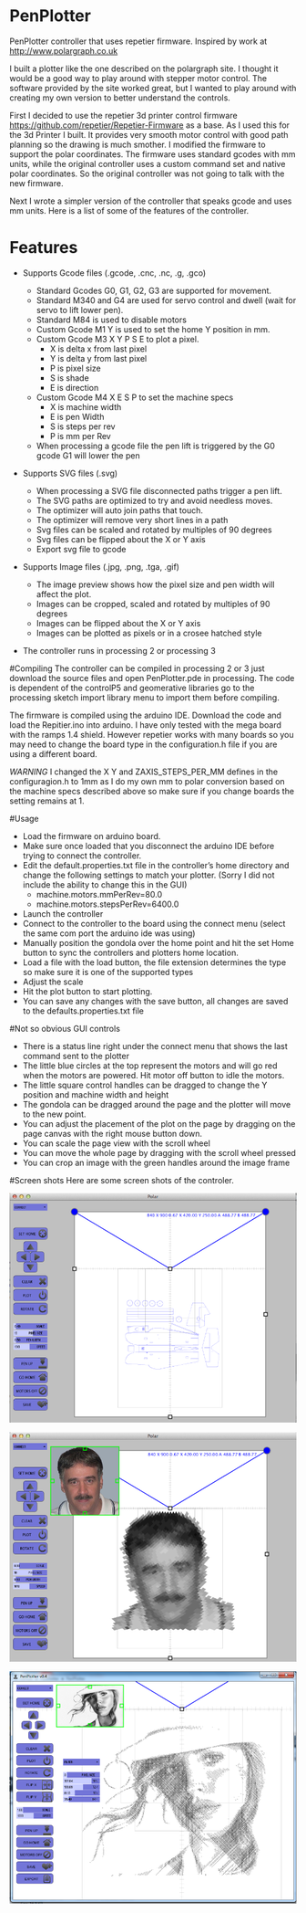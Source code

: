 # PenPlotter
PenPlotter controller that uses repetier firmware. Inspired by work at http://www.polargraph.co.uk

I built a plotter like the one described on the polargraph site. I thought it would be a good way to play around with stepper motor control. The software provided by the site worked great, but I wanted to play around with creating my own version to better understand the controls.

First I decided to use the repetier 3d printer control firmware https://github.com/repetier/Repetier-Firmware as a base. As I used this for the 3d Printer I built. It provides very smooth motor control with good path planning so the drawing is much smother. I modified the firmware to support the polar coordinates. The firmware uses standard gcodes with mm units, while the original controller uses a custom command set and native polar coordinates.  So the original controller was not going to talk with the new firmware.

Next I wrote a simpler version of the controller that speaks gcode and uses mm units. Here is a list of some of the features of the controller.

# Features
- Supports Gcode files (.gcode, .cnc, .nc, .g, .gco)
  - Standard Gcodes G0, G1, G2, G3 are supported for movement.
  - Standard M340 and G4 are used for servo control and dwell (wait for servo to lift lower pen).
  - Standard M84 is used to disable motors
  - Custom Gcode M1 Y is used to set the home Y position in mm.
  - Custom Gcode M3 X Y P S E to plot a pixel.
    - X is delta x from last pixel
    - Y is delta y from last pixel
    - P is pixel size
    - S is shade
    - E is direction
  - Custom Gcode M4 X E S P to set the machine specs
    - X is machine width
    - E is pen Width
    - S is steps per rev
    - P is mm per Rev
  - When processing a gcode file the pen lift is triggered by the G0 gcode G1 will lower the pen

- Supports SVG files (.svg)
  - When processing a SVG file disconnected paths trigger a pen lift. 
  - The SVG paths are optimized to try and avoid needless moves.
  - The optimizer will auto join paths that touch.
  - The optimizer will remove very short lines in a path
  - Svg files can be scaled and rotated by multiples of 90 degrees
  - Svg files can be flipped about the X or Y axis
  - Export svg file to gcode
- Supports Image files (.jpg, .png, .tga, .gif)
  - The image preview shows how the pixel size and pen width will affect the plot.
  - Images can be cropped, scaled and rotated by multiples of 90 degrees
  - Images can be flipped about the X or Y axis
  - Images can be plotted as pixels or in a crosee hatched style
- The controller runs in processing 2 or processing 3

#Compiling
The controller can be compiled in processing 2 or 3 just download the source files and open PenPlotter.pde in processing.
The code is dependent of the controlP5 and geomerative libraries go to the processing sketch import library menu to import them before compiling.

The firmware is compiled using the arduino IDE. Download the code and load the Repitier.ino into arduino. I have only tested with the mega board with the ramps 1.4 shield. However repetier works with many boards so you may need to change the board type in the configuration.h file if you are using a different board.

*WARNING* I changed the X Y and ZAXIS_STEPS_PER_MM defines in the configuragion.h to 1mm as I do my own mm to polar conversion based on the machine specs described above so make sure if you change boards the setting remains at 1.

#Usage
- Load the firmware on arduino board.
- Make sure once loaded that you disconnect the arduino IDE before trying to connect the controller.
- Edit the default.properties.txt file in the controller’s home directory and change the following settings to match your plotter. (Sorry I did not include the ability to change this in the GUI)
  - machine.motors.mmPerRev=80.0
  - machine.motors.stepsPerRev=6400.0  
- Launch the controller 
- Connect to the controller to the board using the connect menu (select the same com port the arduino ide was using)
- Manually position the gondola over the home point and hit the set Home button to sync the controllers and plotters home location.
- Load a file with the load button, the file extension determines the type so make sure it is one of the supported types
- Adjust the scale 
- Hit the plot button to start plotting.
- You can save any changes with the save button, all changes are saved to the defaults.properties.txt file

#Not so obvious GUI controls 
-	There is a status line right under the connect menu that shows the last command sent to the plotter
-	The little blue circles at the top represent the motors and will go red when the motors are powered. Hit motor off button to idle the motors.
-	The little square control handles can be dragged to change the Y position and machine width and height
-	The gondola can be dragged around the page and the plotter will move to the new point.
-	You can adjust the placement of the plot on the page by dragging on the page canvas with the right mouse button down.
-	You can scale the page view with the scroll wheel
-	You can move the whole page by dragging with the scroll wheel pressed
-	You can crop an image with the green handles around the image frame

#Screen shots
Here are some screen shots of the controler.

![Svg Plot](/ScreenShots/svgScreenShot.png?raw=true)


![Png Plot](/ScreenShots/pngScreenShot.png?raw=true)

![Hatch Plot](/ScreenShots/hatch.png?raw=true)
